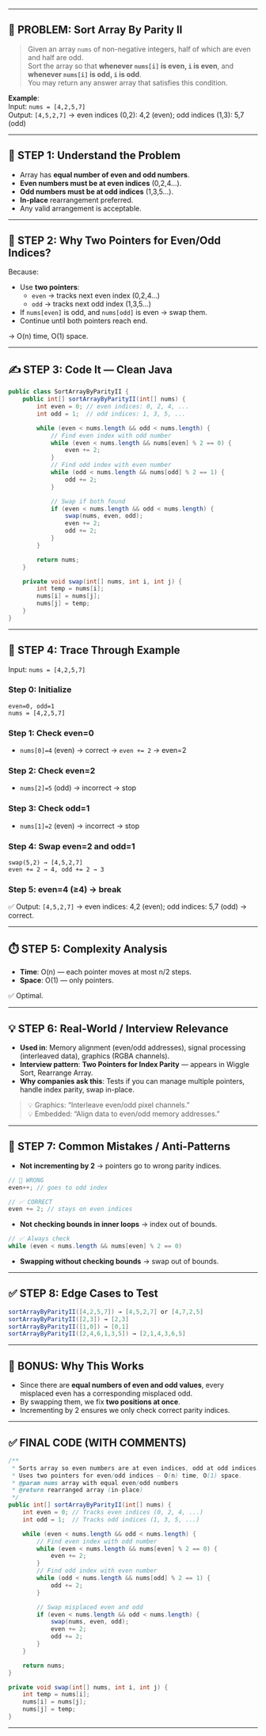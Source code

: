 
---

## 🎯 PROBLEM: Sort Array By Parity II

> Given an array `nums` of non-negative integers, half of which are even and half are odd.  
> Sort the array so that **whenever `nums[i]` is even, `i` is even**, and **whenever `nums[i]` is odd, `i` is odd**.  
> You may return any answer array that satisfies this condition.

**Example**:  
Input: `nums = [4,2,5,7]`  
Output: `[4,5,2,7]` → even indices (0,2): 4,2 (even); odd indices (1,3): 5,7 (odd)

---

## 🧠 STEP 1: Understand the Problem

- Array has **equal number of even and odd numbers**.
- **Even numbers must be at even indices** (0,2,4...).
- **Odd numbers must be at odd indices** (1,3,5...).
- **In-place** rearrangement preferred.
- Any valid arrangement is acceptable.

---

## 🧩 STEP 2: Why Two Pointers for Even/Odd Indices?

Because:

- Use **two pointers**:
  - `even` → tracks next even index (0,2,4...)
  - `odd` → tracks next odd index (1,3,5...)
- If `nums[even]` is odd, and `nums[odd]` is even → swap them.
- Continue until both pointers reach end.

→ O(n) time, O(1) space.

---

## ✍️ STEP 3: Code It — Clean Java

```java
public class SortArrayByParityII {
    public int[] sortArrayByParityII(int[] nums) {
        int even = 0; // even indices: 0, 2, 4, ...
        int odd = 1;  // odd indices: 1, 3, 5, ...

        while (even < nums.length && odd < nums.length) {
            // Find even index with odd number
            while (even < nums.length && nums[even] % 2 == 0) {
                even += 2;
            }
            // Find odd index with even number
            while (odd < nums.length && nums[odd] % 2 == 1) {
                odd += 2;
            }

            // Swap if both found
            if (even < nums.length && odd < nums.length) {
                swap(nums, even, odd);
                even += 2;
                odd += 2;
            }
        }

        return nums;
    }

    private void swap(int[] nums, int i, int j) {
        int temp = nums[i];
        nums[i] = nums[j];
        nums[j] = temp;
    }
}
```

---

## 🧪 STEP 4: Trace Through Example

Input: `nums = [4,2,5,7]`

### Step 0: Initialize

```
even=0, odd=1
nums = [4,2,5,7]
```

### Step 1: Check even=0

- `nums[0]=4` (even) → correct → `even += 2` → even=2

### Step 2: Check even=2

- `nums[2]=5` (odd) → incorrect → stop

### Step 3: Check odd=1

- `nums[1]=2` (even) → incorrect → stop

### Step 4: Swap even=2 and odd=1

```
swap(5,2) → [4,5,2,7]
even += 2 → 4, odd += 2 → 3
```

### Step 5: even=4 (≥4) → break

✅ Output: `[4,5,2,7]` → even indices: 4,2 (even); odd indices: 5,7 (odd) → correct.

---

## ⏱️ STEP 5: Complexity Analysis

- **Time**: O(n) — each pointer moves at most n/2 steps.
- **Space**: O(1) — only pointers.

✅ Optimal.

---

## 💡 STEP 6: Real-World / Interview Relevance

- **Used in**: Memory alignment (even/odd addresses), signal processing (interleaved data), graphics (RGBA channels).
- **Interview pattern**: **Two Pointers for Index Parity** — appears in Wiggle Sort, Rearrange Array.
- **Why companies ask this**: Tests if you can manage multiple pointers, handle index parity, swap in-place.

> 💡 Graphics: “Interleave even/odd pixel channels.”  
> 💡 Embedded: “Align data to even/odd memory addresses.”

---

## 🚫 STEP 7: Common Mistakes / Anti-Patterns

- **Not incrementing by 2** → pointers go to wrong parity indices.

```java
// 🚫 WRONG
even++; // goes to odd index

// ✅ CORRECT
even += 2; // stays on even indices
```

- **Not checking bounds in inner loops** → index out of bounds.

```java
// ✅ Always check
while (even < nums.length && nums[even] % 2 == 0)
```

- **Swapping without checking bounds** → swap out of bounds.

---

## ✅ STEP 8: Edge Cases to Test

```java
sortArrayByParityII([4,2,5,7]) → [4,5,2,7] or [4,7,2,5]
sortArrayByParityII([2,3]) → [2,3]
sortArrayByParityII([1,0]) → [0,1]
sortArrayByParityII([2,4,6,1,3,5]) → [2,1,4,3,6,5]
```

---

## 🧠 BONUS: Why This Works

- Since there are **equal numbers of even and odd values**, every misplaced even has a corresponding misplaced odd.
- By swapping them, we fix **two positions at once**.
- Incrementing by 2 ensures we only check correct parity indices.

---

## ✅ FINAL CODE (WITH COMMENTS)

```java
/**
 * Sorts array so even numbers are at even indices, odd at odd indices.
 * Uses two pointers for even/odd indices — O(n) time, O(1) space.
 * @param nums array with equal even/odd numbers
 * @return rearranged array (in-place)
 */
public int[] sortArrayByParityII(int[] nums) {
    int even = 0; // Tracks even indices (0, 2, 4, ...)
    int odd = 1;  // Tracks odd indices (1, 3, 5, ...)

    while (even < nums.length && odd < nums.length) {
        // Find even index with odd number
        while (even < nums.length && nums[even] % 2 == 0) {
            even += 2;
        }
        // Find odd index with even number
        while (odd < nums.length && nums[odd] % 2 == 1) {
            odd += 2;
        }

        // Swap misplaced even and odd
        if (even < nums.length && odd < nums.length) {
            swap(nums, even, odd);
            even += 2;
            odd += 2;
        }
    }

    return nums;
}

private void swap(int[] nums, int i, int j) {
    int temp = nums[i];
    nums[i] = nums[j];
    nums[j] = temp;
}
```

---
